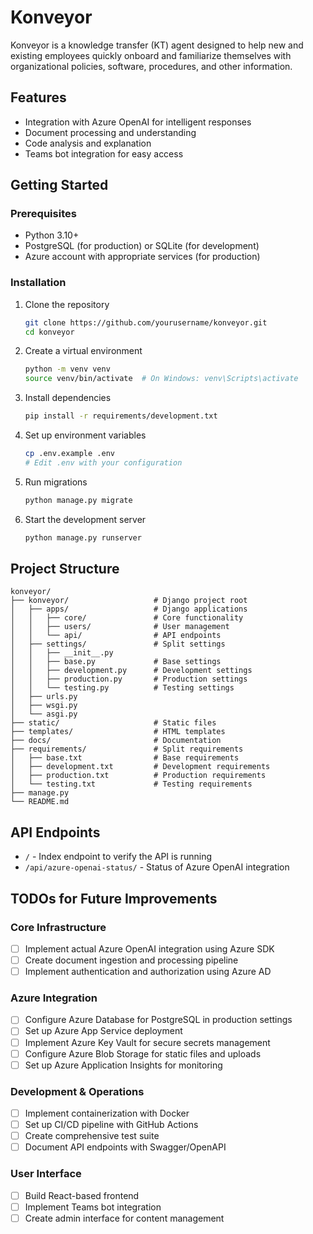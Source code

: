 # Konveyor

Konveyor is a knowledge transfer (KT) agent designed to help new and existing employees quickly onboard and familiarize themselves with organizational policies, software, procedures, and other information.

## Features

- Integration with Azure OpenAI for intelligent responses
- Document processing and understanding
- Code analysis and explanation
- Teams bot integration for easy access

## Getting Started

### Prerequisites

- Python 3.10+
- PostgreSQL (for production) or SQLite (for development)
- Azure account with appropriate services (for production)

### Installation

1. Clone the repository
   ```bash
   git clone https://github.com/yourusername/konveyor.git
   cd konveyor
   ```

2. Create a virtual environment
   ```bash
   python -m venv venv
   source venv/bin/activate  # On Windows: venv\Scripts\activate
   ```

3. Install dependencies
   ```bash
   pip install -r requirements/development.txt
   ```

4. Set up environment variables
   ```bash
   cp .env.example .env
   # Edit .env with your configuration
   ```

5. Run migrations
   ```bash
   python manage.py migrate
   ```

6. Start the development server
   ```bash
   python manage.py runserver
   ```

## Project Structure

```
konveyor/
├── konveyor/                   # Django project root
│   ├── apps/                   # Django applications
│   │   ├── core/               # Core functionality
│   │   ├── users/              # User management
│   │   └── api/                # API endpoints
│   ├── settings/               # Split settings
│   │   ├── __init__.py
│   │   ├── base.py             # Base settings
│   │   ├── development.py      # Development settings
│   │   ├── production.py       # Production settings
│   │   └── testing.py          # Testing settings
│   ├── urls.py
│   ├── wsgi.py
│   └── asgi.py
├── static/                     # Static files
├── templates/                  # HTML templates
├── docs/                       # Documentation
├── requirements/               # Split requirements
│   ├── base.txt                # Base requirements
│   ├── development.txt         # Development requirements
│   ├── production.txt          # Production requirements
│   └── testing.txt             # Testing requirements
├── manage.py
└── README.md
```

## API Endpoints

- `/` - Index endpoint to verify the API is running
- `/api/azure-openai-status/` - Status of Azure OpenAI integration

## TODOs for Future Improvements

### Core Infrastructure
- [ ] Implement actual Azure OpenAI integration using Azure SDK
- [ ] Create document ingestion and processing pipeline
- [ ] Implement authentication and authorization using Azure AD

### Azure Integration
- [ ] Configure Azure Database for PostgreSQL in production settings
- [ ] Set up Azure App Service deployment
- [ ] Implement Azure Key Vault for secure secrets management
- [ ] Configure Azure Blob Storage for static files and uploads
- [ ] Set up Azure Application Insights for monitoring

### Development & Operations
- [ ] Implement containerization with Docker
- [ ] Set up CI/CD pipeline with GitHub Actions
- [ ] Create comprehensive test suite
- [ ] Document API endpoints with Swagger/OpenAPI

### User Interface
- [ ] Build React-based frontend
- [ ] Implement Teams bot integration
- [ ] Create admin interface for content management 